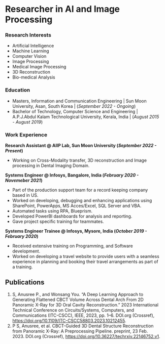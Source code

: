 # Researcher in AI and Image Processing

### Research Interests
* Artificial Intelligence
* Machine Learning
* Computer Vision
* Image Processing
* Medical Image Processing
* 3D Reconstruction
* Bio-medical Analysis

### Education
- Masters, Information and Communication Engineering | Sun Moon University, Asan, South Korea | (_September 2022 - Ongoing_)
- Bachelor of Technology, Computer Science and Engineering | A.P.J.Abdul Kalam Technological University, Kerala, India | (_August 2015 - August 2019_)

### Work Experience
**Research Assistant @ AIIP Lab, Sun Moon University (_September 2022 - Present_)**
- Working on Cross-Modality transfer, 3D reconstruction and Image processing in Dental Imaging Domain.

**Systems Engineer @ Infosys, Bangalore, India (_February 2020 - Novemeber 2021_)**
- Part of the production support team for a record keeping company based in US.
- Worked on developing, debugging and enhancing applications using SharePoint, PowerApps, MS Acces/Excel, SQL Server and VBA.
- Automated tasks using RPA, Blueprism.
- Developed PowerBI dashboards for analysis and reporting.
- Gave project specific training for teammates.

**Systems Engineer Trainee @ Infosys, Mysore, India (_October 2019 - February 2020_)**
- Received extensive training on Programming, and Software development.
- Worked on developing a travel website to provide users with a seamless experience in planning and booking their travel arrangements as part of a training.

## Publications
1. S, Anusree P., and Wonsang You. “A Deep Learning Approach to Generating Flattened CBCT Volume Across Dental Arch From 2D Panoramic X-Ray for 3D Oral Cavity Reconstruction.” 2023 International Technical Conference on Circuits/Systems, Computers, and Communications (ITC-CSCC), IEEE, 2023, pp. 1–6. DOI.org (Crossref), https://doi.org/10.1109/ITC-CSCC58803.2023.10212455.
2. P S, Anusree, et al. CBCT-Guided 3D Dental Structure Reconstruction from Panoramic X-Ray: A Preprocessing Pipeline. preprint, 23 Feb. 2023. DOI.org (Crossref), https://doi.org/10.36227/techrxiv.22146752.v1.
